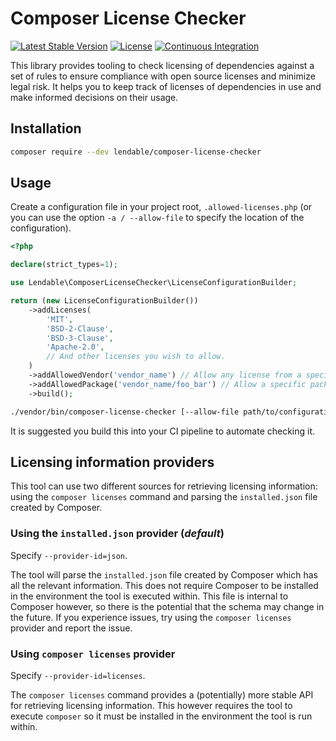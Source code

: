 # Composer License Checker

[![Latest Stable Version](https://poser.pugx.org/lendable/composer-license-checker/v/stable)](https://packagist.org/packages/lendable/composer-license-checker)
[![License](https://poser.pugx.org/lendable/composer-license-checker/license)](https://packagist.org/packages/lendable/composer-license-checker)
[![Continuous Integration](https://github.com/lendable/composer-license-checker/actions/workflows/ci.yml/badge.svg)](https://github.com/lendable/composer-license-checker/actions/workflows/ci.yml)

This library provides tooling to check licensing of dependencies against a set of rules to ensure compliance with open source licenses and minimize legal risk. It helps you to keep track of licenses of dependencies in use and make informed decisions on their usage.

## Installation

```sh
composer require --dev lendable/composer-license-checker
```

## Usage

Create a configuration file in your project root, `.allowed-licenses.php` (or you can use the option `-a / --allow-file` to specify the location of the configuration).

```php
<?php

declare(strict_types=1);

use Lendable\ComposerLicenseChecker\LicenseConfigurationBuilder;

return (new LicenseConfigurationBuilder())
    ->addLicenses(
        'MIT',
        'BSD-2-Clause',
        'BSD-3-Clause',
        'Apache-2.0',
        // And other licenses you wish to allow.
    )
    ->addAllowedVendor('vendor_name') // Allow any license from a specific vendor, i.e. your own company.
    ->addAllowedPackage('vendor_name/foo_bar') // Allow a specific package regardless of licensing.
    ->build();

```

```sh
./vendor/bin/composer-license-checker [--allow-file path/to/configuration_file.php]
```

It is suggested you build this into your CI pipeline to automate checking it.

## Licensing information providers

This tool can use two different sources for retrieving licensing information: using the `composer licenses` command and parsing the `installed.json` file created by Composer.

### Using the `installed.json` provider (*default*)
Specify `--provider-id=json`. 

The tool will parse the `installed.json` file created by Composer which has all the relevant information. This does not require Composer to be installed in the environment the tool is executed within. This file is internal to Composer however, so there is the potential that the schema may change in the future. If you experience issues, try using the `composer licenses` provider and report the issue.

### Using `composer licenses` provider
Specify `--provider-id=licenses`.

The `composer licenses` command provides a (potentially) more stable API for retrieving licensing information. This however requires the tool to execute `composer` so it must be installed in the environment the tool is run within. 
